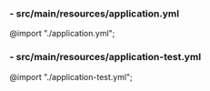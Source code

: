 ### - src/main/resources/application.yml
@import "./application.yml";

### - src/main/resources/application-test.yml
@import "./application-test.yml";


